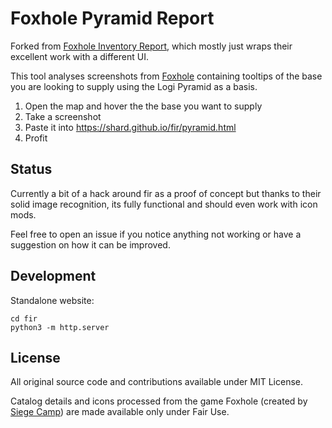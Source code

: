 # Foxhole Pyramid Report
Forked from [Foxhole Inventory Report](https://github.com/GICodeWarrior/fir), which mostly just wraps their excellent work with a different UI.

This tool analyses screenshots from [Foxhole](https://www.foxholegame.com/about-foxhole) containing tooltips of the base you are looking to supply using the Logi Pyramid as a basis.

1. Open the map and hover the the base you want to supply
2. Take a screenshot
3. Paste it into https://shard.github.io/fir/pyramid.html
4. Profit

## Status
Currently a bit of a hack around fir as a proof of concept but thanks to their solid image recognition, its fully functional and should even work with icon mods.

Feel free to open an issue if you notice anything not working or have a suggestion on how it can be improved.

## Development
Standalone website:
```
cd fir
python3 -m http.server
```

## License
All original source code and contributions available under MIT License.

Catalog details and icons processed from the game Foxhole (created by [Siege Camp](https://www.siegecamp.com/)) are made available only under Fair Use.
